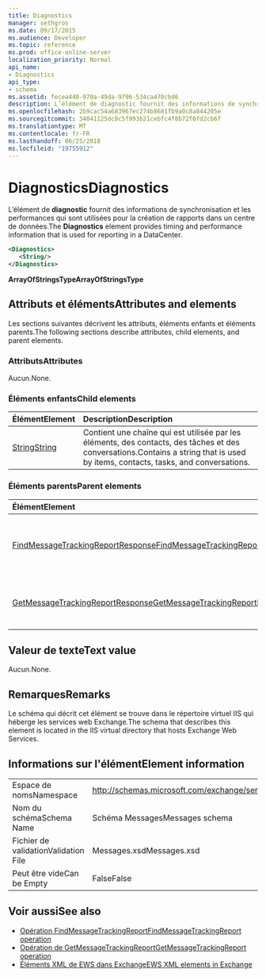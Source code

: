 ```yaml
---
title: Diagnostics
manager: sethgros
ms.date: 09/17/2015
ms.audience: Developer
ms.topic: reference
ms.prod: office-online-server
localization_priority: Normal
api_name:
- Diagnostics
api_type:
- schema
ms.assetid: fecea440-970a-49da-9796-534ca470cbd6
description: L’élément de diagnostic fournit des informations de synchronisation et les performances qui sont utilisées pour la création de rapports dans un centre de données.
ms.openlocfilehash: 2b9cac54a683967ec274b8681fb9a0c8a844205e
ms.sourcegitcommit: 34041125dc8c5f993b21cebfc4f8b72f0fd2cb6f
ms.translationtype: MT
ms.contentlocale: fr-FR
ms.lasthandoff: 06/25/2018
ms.locfileid: "19755912"
---
```

# <a name="diagnostics"></a><span data-ttu-id="963ef-103">Diagnostics</span><span class="sxs-lookup"><span data-stu-id="963ef-103">Diagnostics</span></span>

<span data-ttu-id="963ef-104">L’élément de **diagnostic** fournit des informations de synchronisation et les performances qui sont utilisées pour la création de rapports dans un centre de données.</span><span class="sxs-lookup"><span data-stu-id="963ef-104">The **Diagnostics** element provides timing and performance information that is used for reporting in a DataCenter.</span></span> 
  
```XML
<Diagnostics>
   <String/>
</Diagnostics>

```

 <span data-ttu-id="963ef-105">**ArrayOfStringsType**</span><span class="sxs-lookup"><span data-stu-id="963ef-105">**ArrayOfStringsType**</span></span>
## <a name="attributes-and-elements"></a><span data-ttu-id="963ef-106">Attributs et éléments</span><span class="sxs-lookup"><span data-stu-id="963ef-106">Attributes and elements</span></span>

<span data-ttu-id="963ef-107">Les sections suivantes décrivent les attributs, éléments enfants et éléments parents.</span><span class="sxs-lookup"><span data-stu-id="963ef-107">The following sections describe attributes, child elements, and parent elements.</span></span>
  
### <a name="attributes"></a><span data-ttu-id="963ef-108">Attributs</span><span class="sxs-lookup"><span data-stu-id="963ef-108">Attributes</span></span>

<span data-ttu-id="963ef-109">Aucun.</span><span class="sxs-lookup"><span data-stu-id="963ef-109">None.</span></span>
  
### <a name="child-elements"></a><span data-ttu-id="963ef-110">Éléments enfants</span><span class="sxs-lookup"><span data-stu-id="963ef-110">Child elements</span></span>

|<span data-ttu-id="963ef-111">**Élément**</span><span class="sxs-lookup"><span data-stu-id="963ef-111">**Element**</span></span>|<span data-ttu-id="963ef-112">**Description**</span><span class="sxs-lookup"><span data-stu-id="963ef-112">**Description**</span></span>|
|:-----|:-----|
|[<span data-ttu-id="963ef-113">String</span><span class="sxs-lookup"><span data-stu-id="963ef-113">String</span></span>](string.md) <br/> |<span data-ttu-id="963ef-114">Contient une chaîne qui est utilisée par les éléments, des contacts, des tâches et des conversations.</span><span class="sxs-lookup"><span data-stu-id="963ef-114">Contains a string that is used by items, contacts, tasks, and conversations.</span></span>  <br/> |
   
### <a name="parent-elements"></a><span data-ttu-id="963ef-115">Éléments parents</span><span class="sxs-lookup"><span data-stu-id="963ef-115">Parent elements</span></span>

|<span data-ttu-id="963ef-116">**Élément**</span><span class="sxs-lookup"><span data-stu-id="963ef-116">**Element**</span></span>|<span data-ttu-id="963ef-117">**Description**</span><span class="sxs-lookup"><span data-stu-id="963ef-117">**Description**</span></span>|
|:-----|:-----|
|[<span data-ttu-id="963ef-118">FindMessageTrackingReportResponse</span><span class="sxs-lookup"><span data-stu-id="963ef-118">FindMessageTrackingReportResponse</span></span>](findmessagetrackingreportresponse.md) <br/> |<span data-ttu-id="963ef-119">Contient l’état et les résultats d’une seule demande [d’opération FindMessageTrackingReport](findmessagetrackingreport-operation.md) .</span><span class="sxs-lookup"><span data-stu-id="963ef-119">Contains the status and result of a single [FindMessageTrackingReport operation](findmessagetrackingreport-operation.md) request.</span></span>  <br/> |
|[<span data-ttu-id="963ef-120">GetMessageTrackingReportResponse</span><span class="sxs-lookup"><span data-stu-id="963ef-120">GetMessageTrackingReportResponse</span></span>](getmessagetrackingreportresponse.md) <br/> |<span data-ttu-id="963ef-121">Contient la réponse de l' [opération GetMessageTrackingReport](getmessagetrackingreport-operation.md).</span><span class="sxs-lookup"><span data-stu-id="963ef-121">Contains the response for the [GetMessageTrackingReport operation](getmessagetrackingreport-operation.md).</span></span>  <br/> |
   
## <a name="text-value"></a><span data-ttu-id="963ef-122">Valeur de texte</span><span class="sxs-lookup"><span data-stu-id="963ef-122">Text value</span></span>

<span data-ttu-id="963ef-123">Aucun.</span><span class="sxs-lookup"><span data-stu-id="963ef-123">None.</span></span>
  
## <a name="remarks"></a><span data-ttu-id="963ef-124">Remarques</span><span class="sxs-lookup"><span data-stu-id="963ef-124">Remarks</span></span>

<span data-ttu-id="963ef-125">Le schéma qui décrit cet élément se trouve dans le répertoire virtuel IIS qui héberge les services web Exchange.</span><span class="sxs-lookup"><span data-stu-id="963ef-125">The schema that describes this element is located in the IIS virtual directory that hosts Exchange Web Services.</span></span>
  
## <a name="element-information"></a><span data-ttu-id="963ef-126">Informations sur l'élément</span><span class="sxs-lookup"><span data-stu-id="963ef-126">Element information</span></span>

|||
|:-----|:-----|
|<span data-ttu-id="963ef-127">Espace de noms</span><span class="sxs-lookup"><span data-stu-id="963ef-127">Namespace</span></span>  <br/> |http://schemas.microsoft.com/exchange/services/2006/messages  <br/> |
|<span data-ttu-id="963ef-128">Nom du schéma</span><span class="sxs-lookup"><span data-stu-id="963ef-128">Schema Name</span></span>  <br/> |<span data-ttu-id="963ef-129">Schéma Messages</span><span class="sxs-lookup"><span data-stu-id="963ef-129">Messages schema</span></span>  <br/> |
|<span data-ttu-id="963ef-130">Fichier de validation</span><span class="sxs-lookup"><span data-stu-id="963ef-130">Validation File</span></span>  <br/> |<span data-ttu-id="963ef-131">Messages.xsd</span><span class="sxs-lookup"><span data-stu-id="963ef-131">Messages.xsd</span></span>  <br/> |
|<span data-ttu-id="963ef-132">Peut être vide</span><span class="sxs-lookup"><span data-stu-id="963ef-132">Can be Empty</span></span>  <br/> |<span data-ttu-id="963ef-133">False</span><span class="sxs-lookup"><span data-stu-id="963ef-133">False</span></span>  <br/> |
   
## <a name="see-also"></a><span data-ttu-id="963ef-134">Voir aussi</span><span class="sxs-lookup"><span data-stu-id="963ef-134">See also</span></span>

- [<span data-ttu-id="963ef-135">Opération FindMessageTrackingReport</span><span class="sxs-lookup"><span data-stu-id="963ef-135">FindMessageTrackingReport operation</span></span>](findmessagetrackingreport-operation.md)
- [<span data-ttu-id="963ef-136">Opération de GetMessageTrackingReport</span><span class="sxs-lookup"><span data-stu-id="963ef-136">GetMessageTrackingReport operation</span></span>](getmessagetrackingreport-operation.md)
- [<span data-ttu-id="963ef-137">Éléments XML de EWS dans Exchange</span><span class="sxs-lookup"><span data-stu-id="963ef-137">EWS XML elements in Exchange</span></span>](ews-xml-elements-in-exchange.md)

